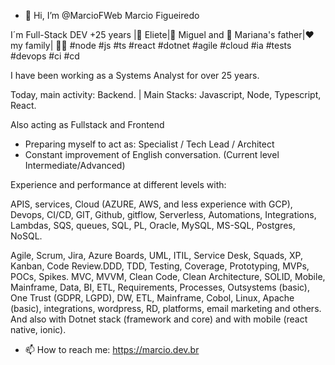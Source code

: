 - 👋 Hi, I’m @MarcioFWeb Marcio Figueiredo

I´m Full-Stack DEV +25 years |💍 Eliete|👦 Miguel and 👧 Mariana's father|❤ my family| 👨‍💻 #node #js #ts #react #dotnet #agile #cloud #ia #tests #devops #ci #cd

I have been working as a Systems Analyst for over 25 years.

Today, main activity: Backend. | Main Stacks: Javascript, Node, Typescript, React.

Also acting as Fullstack and Frontend
- Preparing myself to act as: Specialist / Tech Lead / Architect
- Constant improvement of English conversation. (Current level Intermediate/Advanced)

Experience and performance at different levels with:

APIS, services, Cloud (AZURE, AWS, and less experience with GCP), Devops, CI/CD, GIT, Github, gitflow, Serverless, Automations, Integrations, Lambdas, SQS, queues, SQL, PL, Oracle, MySQL, MS-SQL, Postgres, NoSQL.

Agile, Scrum, Jira, Azure Boards, UML, ITIL, Service Desk, Squads, XP, Kanban, Code Review.DDD, TDD, Testing, Coverage, Prototyping, MVPs, POCs, Spikes.
MVC, MVVM, Clean Code, Clean Architecture, SOLID, Mobile, Mainframe, Data, BI, ETL, Requirements, Processes, Outsystems (basic), One Trust (GDPR, LGPD), DW, ETL, Mainframe, Cobol, Linux, Apache (basic), integrations, wordpress, RD, platforms, email marketing and others. 
And also with Dotnet stack (framework and core) and with mobile (react native, ionic).

- 📫 How to reach me: https://marcio.dev.br

<!---
MarcioFWeb/MarcioFWeb is a ✨ special ✨ repository because its `README.md` (this file) appears on your GitHub profile.
You can click the Preview link to take a look at your changes.
--->
